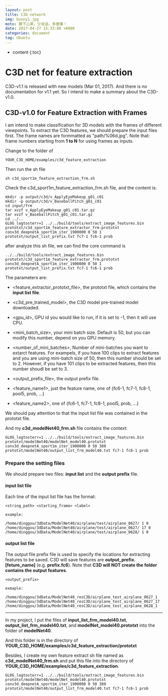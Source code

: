 ```yaml
---
layout: post
title: C3D network
img: bunny1.jpg
moto: 静下心来，少说话，多做事！
date: 2017-04-27 15:33:00 +0800
categories: document
tag: Ubuntu
---
```


* content
{:toc}

# C3D net for feature extraction

C3D-v1.1 is released with new models (Mar 01, 2017). And there is no documentation for v1.1 yet. So I intend to make a summary about the C3D-v1.0.

## C3D-v1.0 for Feature Extraction with Frames

I am intend to make classification for 3D models with the frames of different viewpoints. To extract the C3D features, we should prepare the input files first. The frame names are formmatted as "path/%06d.jpg". Note that: frame numbers starting from **1 to N** for using frames as inputs. 

Change to the folder of 
```
YOUR_C3D_HOME/examples/c3d_feature_extraction
```

Then run the sh file
```
sh c3d_sport1m_feature_extraction_frm.sh
```

Check the c3d_sport1m_feature_extraction_frm.sh file, and the content is:

```
mkdir -p output/c3d/v_ApplyEyeMakeup_g01_c01
mkdir -p output/c3d/v_BaseballPitch_g01_c01
cd input/frm
tar xvzf v_ApplyEyeMakeup_g01_c01.tar.gz
tar xvzf v_BaseballPitch_g01_c01.tar.gz
cd ../..
GLOG_logtosterr=1 ../../build/tools/extract_image_features.bin prototxt/c3d_sport1m_feature_extractor_frm.prototxt conv3d_deepnetA_sport1m_iter_1900000 0 50 1 prototxt/output_list_prefix.txt fc7-1 fc6-1 prob
```

after analyze this sh file, we can find the core command is 
```
../../build/tools/extract_image_features.bin prototxt/c3d_sport1m_feature_extractor_frm.prototxt conv3d_deepnetA_sport1m_iter_1900000 0 50 1 prototxt/output_list_prefix.txt fc7-1 fc6-1 prob
```

The parameters are:

* \<feature_extractor_prototxt_file\>, the prototxt file, which contains the **input list file**.

* \<c3d_pre_trained_model\>, the C3D model pre-trained model downloaded.

* \<gpu_id\>, GPU id you would like to run, if it is set to -1, then it will use CPU.

* \<mini_batch_size\>, your mini batch size. Default is 50, but you can modify this number, depend on you GPU memory.

* \<number_of_mini_batches\>, Number of mini-batches you want to extarct features. For exampels, if you have 100 clips to extract features and you are using mini-batch size of 50, then this number should be set to 2. However, if you have 101 clips to be extracted features, then this number shoudl be set to 3.

* \<output_prefix_file\>, the output prefix file.

* \<feature_name1\>, just the feature name, one of {fc6-1, fc7-1, fc8-1, pool5, prob, ...}

* \<feature_name2\>, one of {fc6-1, fc7-1, fc8-1, pool5, prob, ...}

We should pay attention to that the input list file was contained in the prototxt file.

And my **c3d_modelNet40_frm.sh** file contains the context:

```
GLOG_logtosterr=1 ../../build/tools/extract_image_features.bin prototxt/modelNet40/modelNet_model40.prototxt conv3d_deepnetA_sport1m_iter_1900000 0 50 389 prototxt/modelNet40/output_list_frm_model40.txt fc7-1 fc6-1 prob
```


### Prepare the setting files

We should prepare two files: **input list** and the **output prefix** file.

#### input list file

Each line of the input list file has the format:

```
<string_path> <starting_frame> <label>

example:

/home/dinggou/3dData/ModelNet40/airplane/test/airplane_0627/ 1 0
/home/dinggou/3dData/ModelNet40/airplane/test/airplane_0627/ 17 0
/home/dinggou/3dData/ModelNet40/airplane/test/airplane_0628/ 1 0
```

#### output list file

The output file prefix file is used to specify the locations for extracting features to be saved. C3D will save features are **output_prefix.[feture_name]** (e.g. **prefix.fc6**). Note that **C3D will NOT create the folder contains the output features**.

```
<output_prefix>

exmaple:

/home/dinggou/3dData/ModelNet40_resC3D/airplane_test_airplane_0627_1
/home/dinggou/3dData/ModelNet40_resC3D/airplane_test_airplane_0627_17
/home/dinggou/3dData/ModelNet40_resC3D/airplane_test_airplane_0628_1
```

------

In my project, I put the files of **input_list_frm_model40.txt**, **output_list_frm_model40.txt**, and **modelNet_model40.prototxt** into the folder of **modelNet40**. 

And this folder is in the directory of **YOUR_C3D_HOME/examples/c3d_feature_extraction/prototxt**

Besides, I create my own feature extract sh file named as **c3d_modelNet40_frm.sh** and put this file into the directory of **YOUR_C3D_HOME/examples/c3d_feature_extraction**.

```
GLOG_logtosterr=1 ../../build/tools/extract_image_features.bin prototxt/modelNet40/modelNet_model40.prototxt conv3d_deepnetA_sport1m_iter_1900000 0 50 389 prototxt/modelNet40/output_list_frm_model40.txt fc7-1 fc6-1 prob
```

